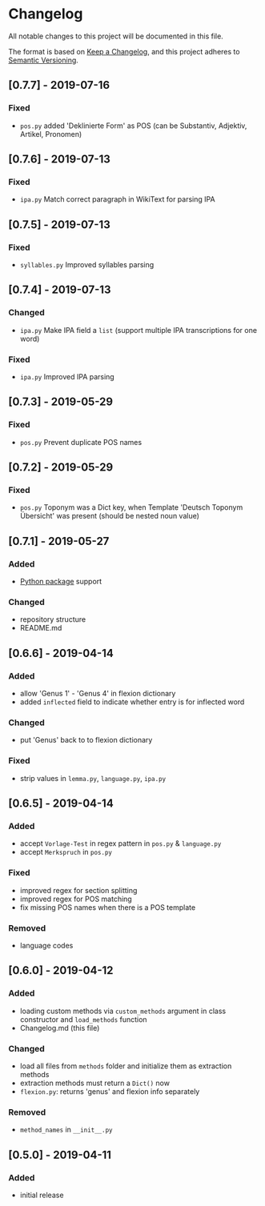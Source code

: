 # Changelog
All notable changes to this project will be documented in this file.

The format is based on [Keep a Changelog](https://keepachangelog.com/en/1.0.0/),
and this project adheres to [Semantic Versioning](https://semver.org/spec/v2.0.0.html).

## [0.7.7] - 2019-07-16
### Fixed
- `pos.py` added 'Deklinierte Form' as POS (can be Substantiv, Adjektiv, Artikel, Pronomen)

## [0.7.6] - 2019-07-13
### Fixed
- `ipa.py` Match correct paragraph in WikiText for parsing IPA

## [0.7.5] - 2019-07-13
### Fixed
- `syllables.py` Improved syllables parsing

## [0.7.4] - 2019-07-13
### Changed
- `ipa.py` Make IPA field a `list` (support multiple IPA transcriptions for one word)

### Fixed
- `ipa.py` Improved IPA parsing

## [0.7.3] - 2019-05-29
### Fixed
- `pos.py` Prevent duplicate POS names

## [0.7.2] - 2019-05-29
### Fixed
- `pos.py` Toponym was a Dict key, when Template 'Deutsch Toponym Übersicht' was present (should be nested noun value)

## [0.7.1] - 2019-05-27
### Added
- [Python package](https://pypi.org) support

### Changed
- repository structure
- README.md

## [0.6.6] - 2019-04-14
### Added
- allow 'Genus 1' - 'Genus 4' in flexion dictionary
- added `inflected` field to indicate whether entry is for inflected word

### Changed
- put 'Genus' back to to flexion dictionary

### Fixed
- strip values in `lemma.py`, `language.py`, `ipa.py`

## [0.6.5] - 2019-04-14
### Added
- accept `Vorlage-Test` in regex pattern in `pos.py` & `language.py`
- accept `Merkspruch` in `pos.py`

### Fixed
- improved regex for section splitting
- improved regex for POS matching
- fix missing POS names when there is a POS template

### Removed
- language codes

## [0.6.0] - 2019-04-12
### Added
- loading custom methods via `custom_methods` argument in class constructor and `load_methods` function
- Changelog.md (this file)

### Changed
- load all files from `methods` folder and initialize them as extraction methods
- extraction methods must return a `Dict()` now
- `flexion.py`: returns 'genus' and flexion info separately

### Removed
- `method_names` in `__init__.py`

## [0.5.0] - 2019-04-11
### Added
- initial release